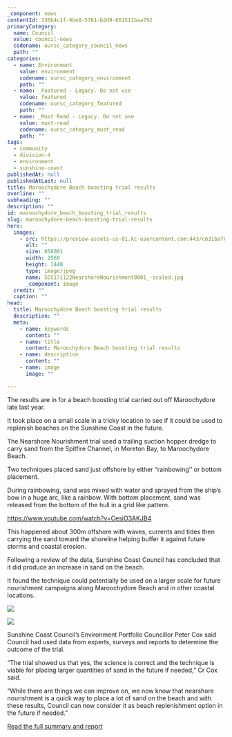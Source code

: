 ```yaml
---
_component: news
contentId: 336b4c1f-9be8-5761-b2d9-661511baa792
primaryCategory:
  name: Council
  value: council-news
  codename: oursc_category_council_news
  path: ""
categories:
  - name: Environment
    value: environment
    codename: oursc_category_environment
    path: ""
  - name: _Featured - Legacy. Do not use
    value: featured
    codename: oursc_category_featured
    path: ""
  - name: _Must Read - Legacy. Do not use
    value: must-read
    codename: oursc_category_must_read
    path: ""
tags:
  - community
  - division-4
  - environment
  - sunshine-coast
publishedAt: null
publishedAtLast: null
title: Maroochydore Beach boosting trial results
overline: ""
subheading: ""
description: ""
id: maroochydore_beach_boosting_trial_results
slug: maroochydore-beach-boosting-trial-results
hero:
  images:
    - src: https://preview-assets-us-01.kc-usercontent.com:443/c631baf8-1b46-001f-580c-d0001b68b4a8/c15b661f-4575-4104-8329-036e1a42139a/SCC171122NearshoreNourishment0001_-scaled.jpg
      alt: ""
      size: 656001
      width: 2560
      height: 1440
      type: image/jpeg
      name: SCC171122NearshoreNourishment0001_-scaled.jpg
      _component: image
  credit: ""
  caption: ""
head:
  title: Maroochydore Beach boosting trial results
  description: ""
  meta:
    - name: keywords
      content: ""
    - name: title
      content: Maroochydore Beach boosting trial results
    - name: description
      content: ""
    - name: image
      image: ""

---
```

The results are in for a beach boosting trial carried out off Maroochydore late last year.

It took place on a small scale in a tricky location to see if it could be used to replenish beaches on the Sunshine Coast in the future.

The Nearshore Nourishment trial used a trailing suction hopper dredge to carry sand from the Spitfire Channel, in Moreton Bay, to Maroochydore Beach.

Two techniques placed sand just offshore by either “rainbowing’’ or bottom placement.

During rainbowing, sand was mixed with water and sprayed from the ship’s bow in a huge arc, like a rainbow. With bottom placement, sand was released from the bottom of the hull in a grid like pattern.

<https://www.youtube.com/watch?v=CesiO3AKJB4>


This happened about 300m offshore with waves, currents and tides then carrying the sand toward the shoreline helping buffer it against future storms and coastal erosion.

Following a review of the data, Sunshine Coast Council has concluded that it did produce an increase in sand on the beach.

It found the technique could potentially be used on a larger scale for future nourishment campaigns along Maroochydore Beach and in other coastal locations.

![](https://preview-assets-us-01.kc-usercontent.com:443/c631baf8-1b46-001f-580c-d0001b68b4a8/06b7e01d-d7dc-499f-a9e6-689bff274ab9/SCC171122NearshoreNourishment0016_-1024x683.jpg)

![](https://preview-assets-us-01.kc-usercontent.com:443/c631baf8-1b46-001f-580c-d0001b68b4a8/f8a5034b-6b77-42ce-bd04-3c159fe5f048/Maroochydore-Beach-Alexandra-Headland-2-1024x683.jpg)

Sunshine Coast Council’s Environment Portfolio Councillor Peter Cox said Council had used data from experts, surveys and reports to determine the outcome of the trial.

“The trial showed us that yes, the science is correct and the technique is viable for placing larger quantities of sand in the future if needed,” Cr Cox said.

“While there are things we can improve on, we now know that nearshore nourishment is a quick way to place a lot of sand on the beach and with these results, Council can now consider it as beach replenishment option in the future if needed.”

[Read the full summary and report](https://haveyoursay.sunshinecoast.qld.gov.au/maroochydore-beach-nearshore-nourishment-trial/maroochydore-beach-nearshore-nourishment-trial-outcomes)
